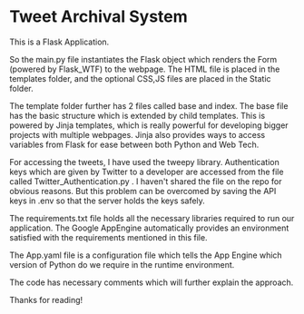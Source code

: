 # Tweet Archival System

This is a Flask Application.

So the main.py file instantiates the Flask object which renders the Form (powered by Flask_WTF) to the webpage. The HTML file is placed in the templates folder, and the optional CSS,JS files are placed in the Static folder.

The template folder further has 2 files called base and index. The base file has the basic structure which is extended by child templates. This is powered by Jinja templates, which is really powerful for developing bigger projects with multiple webpages. Jinja also provides ways to access variables from Flask for ease between both Python and Web Tech.

For accessing the tweets, I have used the tweepy library. Authentication keys which are given by Twitter to a developer are accessed from the file called Twitter_Authentication.py . I haven't shared the file on the repo for obvious reasons. But this problem can be overcomed by saving the API keys in .env so that the server holds the keys safely.

The requirements.txt file holds all the necessary libraries required to run our application. The Google AppEngine automatically provides an environment satisfied with the requirements mentioned in this file.

The App.yaml file is a configuration file which tells the App Engine which version of Python do we require in the runtime environment.

The code has necessary comments which will further explain the approach.

Thanks for reading!

